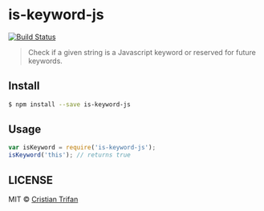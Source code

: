 # is-keyword-js

[![Build Status](https://travis-ci.org/CrissDev/is-keyword-js.png?branch=master)](https://travis-ci.org/CrissDev/is-keyword-js)

> Check if a given string is a Javascript keyword or reserved for future keywords.


## Install

```sh
$ npm install --save is-keyword-js
```


## Usage

```js
var isKeyword = require('is-keyword-js');
isKeyword('this'); // returns true
```


## LICENSE

MIT © [Cristian Trifan](http://crissdev.com)
